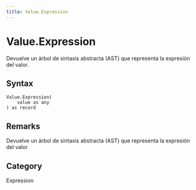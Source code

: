 ```yaml
---
title: Value.Expression
---
```


# Value.Expression


Devuelve un árbol de sintaxis abstracta (AST) que representa la expresión del valor.


## Syntax

```powerquery
Value.Expression(
    value as any
) as record
```


## Remarks

Devuelve un árbol de sintaxis abstracta (AST) que representa la expresión del valor



## Category
Expression
